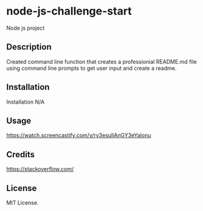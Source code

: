 # node-js-challenge-start
Node js project 
## Description

Created command line function that creates a professionial README.md file using command line prompts to get user input and create a readme.
## Installation

Installation N/A

## Usage

https://watch.screencastify.com/v/rv3esullAnGY3eYalonu

## Credits

https://stackoverflow.com/

## License

MIT License.


